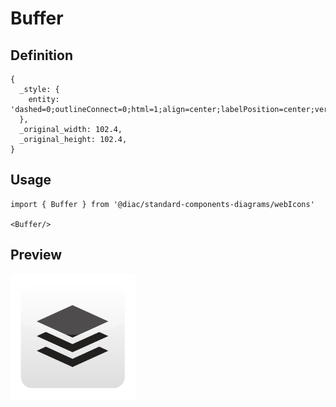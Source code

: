 # Buffer

## Definition

```
{
  _style: { 
    entity: 'dashed=0;outlineConnect=0;html=1;align=center;labelPosition=center;verticalLabelPosition=bottom;verticalAlign=top;shape=mxgraph.webicons.buffer;gradientColor=#DFDEDE',
  },
  _original_width: 102.4,
  _original_height: 102.4,
}
```

## Usage

```
import { Buffer } from '@diac/standard-components-diagrams/webIcons'

<Buffer/>
```

## Preview

<img src="./buffer.png" width="200"/>
